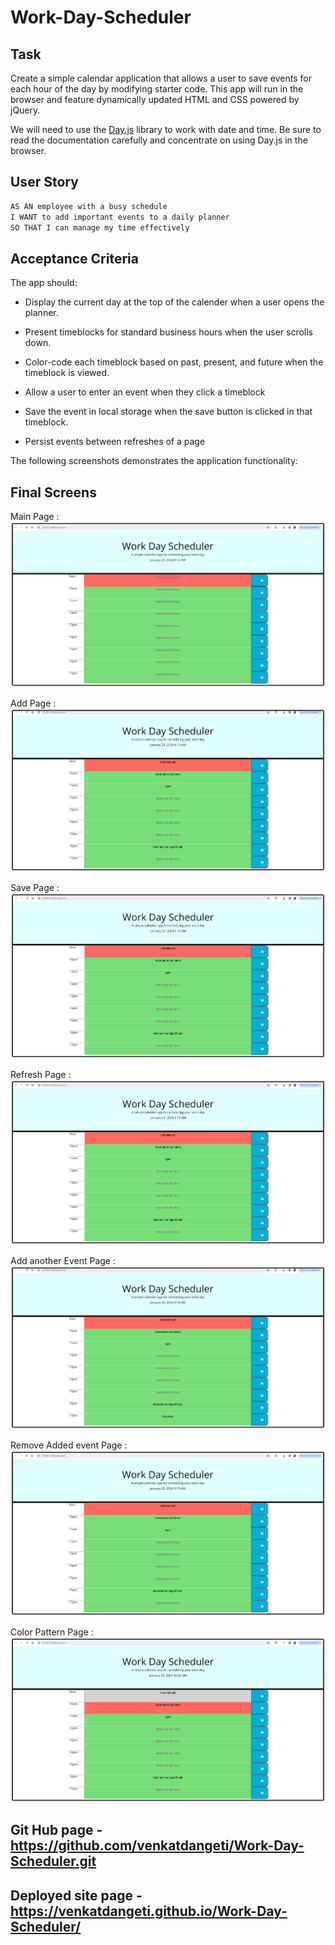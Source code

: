# Work-Day-Scheduler

## Task

Create a simple calendar application that allows a user to save events for each hour of the day by modifying starter code. This app will run in the browser and feature dynamically updated HTML and CSS powered by jQuery.

We will need to use the [Day.js](https://day.js.org/docs/en/display/format) library to work with date and time. Be sure to read the documentation carefully and concentrate on using Day.js in the browser.


## User Story

```md
AS AN employee with a busy schedule
I WANT to add important events to a daily planner
SO THAT I can manage my time effectively
```

## Acceptance Criteria

The app should:

* Display the current day at the top of the calender when a user opens the planner.
 
* Present timeblocks for standard business hours when the user scrolls down.
 
* Color-code each timeblock based on past, present, and future when the timeblock is viewed.
 
* Allow a user to enter an event when they click a timeblock

* Save the event in local storage when the save button is clicked in that timeblock.

* Persist events between refreshes of a page


The following screenshots demonstrates the application functionality:


## Final Screens

Main Page : ![Alt text](images/Workday%20Scheduler_Main.png)

Add Page : ![Alt text](images/Workday%20Scheduler_add.png)

Save Page : ![Alt text](images/Workday%20Scheduler_save.png)

Refresh Page : ![Alt text](images/Workday%20Scheduler_refresh.png)

Add another Event Page : ![Alt text](images/Workday%20Scheduler_add1.png)

Remove Added event Page : ![Alt text](images/Workday%20Scheduler_remove.png)

Color Pattern Page : ![Alt text](images/Workday%20Scheduler_color%20pattern.png)




## Git Hub page - https://github.com/venkatdangeti/Work-Day-Scheduler.git

## Deployed site page - https://venkatdangeti.github.io/Work-Day-Scheduler/
